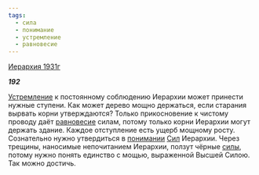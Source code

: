 ```yaml
---
tags:
  - сила
  - понимание
  - устремление
  - равновесие
---
```

[Иерархия 1931г](https://127.0.0.1:4002/agni/1931)

___192___

[Устремление](../../../tags/#устремление) к постоянному соблюдению Иерархии может принести нужные ступени. Как может дерево мощно держаться, если старания вырвать корни утверждаются? Только прикосновение к чистому проводу даёт [равновесие](../../../tags/#равновесие) силам, потому только корни Иерархии могут держать здание. Каждое отступление есть ущерб мощному росту. Сознательно нужно утвердиться в [понимании](../../../tags/#понимание) [Сил](../../../tags/#сила) Иерархии. Через трещины, наносимые непочитанием Иерархии, ползут чёрные [силы](../../../tags/#сила), потому нужно понять единство с мощью, выраженной Высшей Силою. Так можно достичь.   

